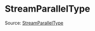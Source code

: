 # StreamParallelType

Source: [StreamParallelType](../../csrc/host_ir/pass/stream_parallel_type.h#L25)
